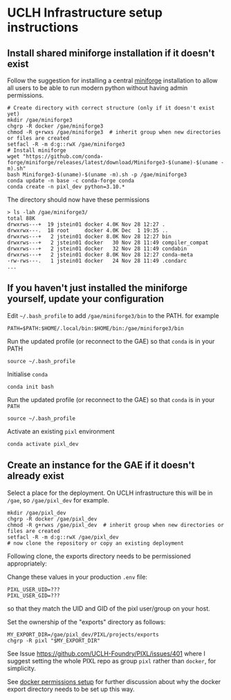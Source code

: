 # UCLH Infrastructure setup instructions

## Install shared miniforge installation if it doesn't exist

Follow the suggestion for installing a central [miniforge](https://github.com/conda-forge/miniforge)
installation to allow all users to be able to run modern python without having admin permissions.

```shell
# Create directory with correct structure (only if it doesn't exist yet)
mkdir /gae/miniforge3
chgrp -R docker /gae/miniforge3
chmod -R g+rwxs /gae/miniforge3  # inherit group when new directories or files are created
setfacl -R -m d:g::rwX /gae/miniforge3
# Install miniforge
wget "https://github.com/conda-forge/miniforge/releases/latest/download/Miniforge3-$(uname)-$(uname -m).sh"
bash Miniforge3-$(uname)-$(uname -m).sh -p /gae/miniforge3
conda update -n base -c conda-forge conda
conda create -n pixl_dev python=3.10.*
```

The directory should now have these permissions

```shell
> ls -lah /gae/miniforge3/
total 88K
drwxrws---+  19 jstein01 docker 4.0K Nov 28 12:27 .
drwxrwx---.  18 root     docker 4.0K Dec  1 19:35 ..
drwxrws---+   2 jstein01 docker 8.0K Nov 28 12:27 bin
drwxrws---+   2 jstein01 docker   30 Nov 28 11:49 compiler_compat
drwxrws---+   2 jstein01 docker   32 Nov 28 11:49 condabin
drwxrws---+   2 jstein01 docker 8.0K Nov 28 12:27 conda-meta
-rw-rws---.   1 jstein01 docker   24 Nov 28 11:49 .condarc
...
```


## If you haven't just installed the miniforge yourself, update your configuration

Edit `~/.bash_profile` to add `/gae/miniforge3/bin` to the PATH. for example

```shell
PATH=$PATH:$HOME/.local/bin:$HOME/bin:/gae/miniforge3/bin
```

Run the updated profile (or reconnect to the GAE) so that `conda` is in your PATH

```shell
source ~/.bash_profile
```

Initialise `conda`

```shell
conda init bash
```

Run the updated profile (or reconnect to the GAE) so that `conda` is in your `PATH`

```shell
source ~/.bash_profile
```

Activate an existing `pixl` environment

```shell
conda activate pixl_dev
```

## Create an instance for the GAE if it doesn't already exist

Select a place for the deployment. On UCLH infrastructure this will be in `/gae`, so `/gae/pixl_dev` for example.

```shell
mkdir /gae/pixl_dev
chgrp -R docker /gae/pixl_dev
chmod -R g+rwxs /gae/pixl_dev  # inherit group when new directories or files are created
setfacl -R -m d:g::rwX /gae/pixl_dev
# now clone the repository or copy an existing deployment
```

Following clone, the exports directory needs to be permissioned appropriately:

Change these values in your production `.env` file:
```
PIXL_USER_UID=???
PIXL_USER_GID=???
```
so that they match the UID and GID of the pixl user/group on
your host.

Set the ownership of the "exports" directory as follows:

```
MY_EXPORT_DIR=/gae/pixl_dev/PIXL/projects/exports
chgrp -R pixl "$MY_EXPORT_DIR"
```

See Issue https://github.com/UCLH-Foundry/PIXL/issues/401 where I suggest setting
the whole PIXL repo as group `pixl` rather than `docker`, for simplicity.

See [docker permissions setup](./docker_perms.md) for further discussion about
why the docker export directory needs to be set up this way.